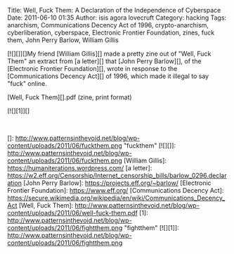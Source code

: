 Title: Well, Fuck Them: A Declaration of the Independence of Cyberspace
Date: 2011-06-10 01:35
Author: isis agora lovecruft
Category: hacking
Tags: anarchism, Communications Decency Act of 1996, crypto-anarchism, cyberliberation, cyberspace, Electronic Frontier Foundation, zines, fuck them, John Perry Barlow, William Gillis

[![][]][]My friend [William Gillis][] made a pretty zine out of "Well,
Fuck Them" an extract from [a letter][] that [John Perry Barlow][], of
the [Electronic Frontier Foundation][], wrote in response to the
[Communications Decency Act][] of 1996, which made it illegal to say
"fuck" online.

[Well, Fuck Them][].pdf (zine, print format)

[![][1]][]

 

  []: http://www.patternsinthevoid.net/blog/wp-content/uploads/2011/06/fuckthem.png
    "fuckthem"
  [![][]]: http://www.patternsinthevoid.net/blog/wp-content/uploads/2011/06/fuckthem.png
  [William Gillis]: https://humaniterations.wordpress.com/
  [a letter]: https://w2.eff.org/Censorship/Internet_censorship_bills/barlow_0296.declaration
  [John Perry Barlow]: https://projects.eff.org/~barlow/
  [Electronic Frontier Foundation]: https://www.eff.org/
  [Communications Decency Act]: https://secure.wikimedia.org/wikipedia/en/wiki/Communications_Decency_Act
  [Well, Fuck Them]: http://www.patternsinthevoid.net/blog/wp-content/uploads/2011/06/well-fuck-them.pdf
  [1]: http://www.patternsinthevoid.net/blog/wp-content/uploads/2011/06/fightthem.png
    "fightthem"
  [![][1]]: http://www.patternsinthevoid.net/blog/wp-content/uploads/2011/06/fightthem.png
